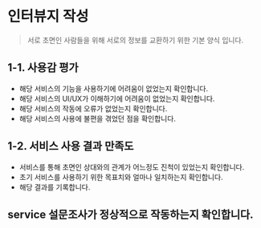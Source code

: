 # 인터뷰지 작성
> 서로 초면인 사람들을 위해 서로의 정보를 교환하기 위한 기본 양식 입니다.

## 1-1. 사용감 평가
* 해당 서비스의 기능을 사용하기에 어려움이 없었는지 확인합니다.
* 해당 서비스의 UI/UX가 이해하기에 어려움이 없었는지 확인합니다.
* 해당 서비스의 작동에 오류가 없었는지 확인합니다.
* 해당 서비스의 사용에 불편을 겪었던 점을 확인합니다.

## 1-2. 서비스 사용 결과 만족도
* 서비스를 통해 초면인 상대와의 관계가 어느정도 진척이 있었는지 확인합니다.
* 초기 서비스를 사용하기 위한 목표치와 얼마나 일치하는지 확인합니다.
* 해당 결과를 기록합니다.

## service 설문조사가 정상적으로 작동하는지 확인합니다.
